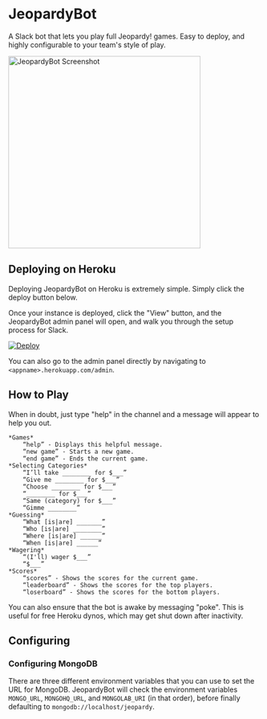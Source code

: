 # JeopardyBot

A Slack bot that lets you play full Jeopardy! games. Easy to deploy, and highly configurable to your team's style of play.

<img width="383" alt="JeopardyBot Screenshot" src="https://cloud.githubusercontent.com/assets/498479/12258692/53cc6cfe-b8c5-11e5-9b14-5b642f3abb80.png">

## Deploying on Heroku

Deploying JeopardyBot on Heroku is extremely simple. Simply click the deploy button below.

Once your instance is deployed, click the "View" button, and the JeopardyBot admin panel will open, and walk you through the setup process for Slack.

[![Deploy](https://www.herokucdn.com/deploy/button.svg)](https://heroku.com/deploy)

You can also go to the admin panel directly by navigating to `<appname>.herokuapp.com/admin`.

## How to Play

When in doubt, just type "help" in the channel and a message will appear to help you out.

```
*Games*
    “help” - Displays this helpful message.
    “new game” - Starts a new game.
    “end game” - Ends the current game.
*Selecting Categories*
    “I’ll take ________ for $___”
    “Give me ________ for $___”
    “Choose ________ for $___”
    “________ for $___”
    “Same (category) for $___”
    “Gimme ________”
*Guessing*
    “What [is|are] _______”
    “Who [is|are] ________”
    “Where [is|are] ______”
    “When [is|are] ______”
*Wagering*
    “(I'll) wager $___”
    “$___”
*Scores*
    “scores” - Shows the scores for the current game.
    “leaderboard” - Shows the scores for the top players.
    “loserboard” - Shows the scores for the bottom players.
 ```

You can also ensure that the bot is awake by messaging "poke". This is useful for free Heroku dynos, which may get shut down after inactivity.

## Configuring



### Configuring MongoDB

There are three different environment variables that you can use to set the URL for MongoDB. JeopardyBot will check the environment variables `MONGO_URL`, `MONGOHQ_URL`, and `MONGOLAB_URI` (in that order), before finally defaulting to `mongodb://localhost/jeopardy`.

